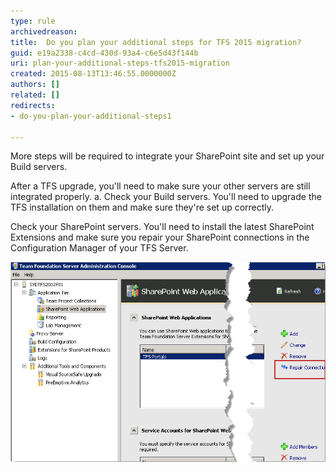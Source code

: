 ```yaml
---
type: rule
archivedreason: 
title:  Do you plan your additional steps for TFS 2015 migration?
guid: e19a2338-c4cd-430d-93a4-c6e5d43f144b
uri: plan-your-additional-steps-tfs2015-migration
created: 2015-08-13T13:46:55.0000000Z
authors: []
related: []
redirects:
- do-you-plan-your-additional-steps1

---
```


More steps will be required to integrate your SharePoint site and set up your Build servers.

<!--endintro-->

After a TFS upgrade, you'll need to make sure your other servers are still integrated properly.
a. Check your Build servers. You'll need to upgrade the TFS installation on them and make sure they're set up correctly.

Check your SharePoint servers. You'll need to install the latest SharePoint Extensions and make sure you repair your SharePoint connections in the Configuration Manager of your TFS Server.

![Figure: Repair your Sharepoint Connections](/rules/plan-your-additional-steps-tfs2015-migration/sharepoint.png)


